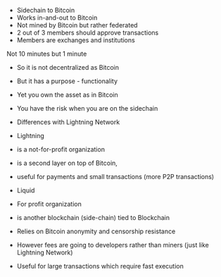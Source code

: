 



- Sidechain to Bitcoin
- Works in-and-out to Bitcoin
- Not mined by Bitcoin but rather federated
- 2 out of 3 members should approve transactions
- Members are exchanges and institutions

Not 10 minutes but 1 minute


- So it is not decentralized as Bitcoin
- But it has a purpose - functionality
- Yet you own the asset as in Bitcoin
- You have the risk when you are on the sidechain 

- Differences with Lightning Network
- Lightning 
- is a not-for-profit organization
- is a second layer on top of Bitcoin,
- useful for payments and small transactions (more P2P transactions)

- Liquid
- For profit organization
- is another blockchain (side-chain) tied to Blockchain
- Relies on Bitcoin anonymity and censorship resistance
- However fees are going to developers rather than miners (just like Lightning Network)
- Useful for large transactions which require fast execution


